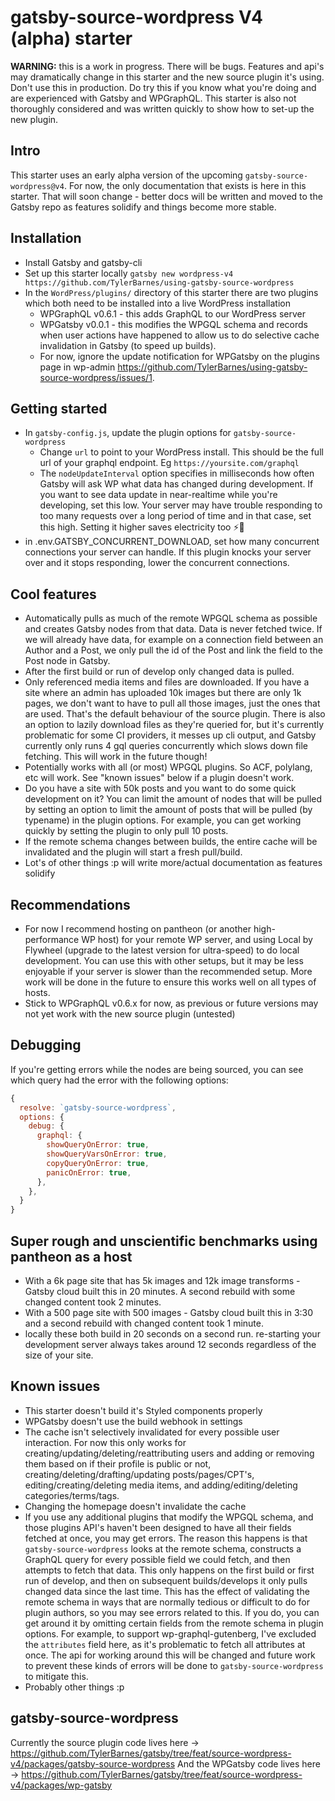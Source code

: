 # gatsby-source-wordpress V4 (alpha) starter

**WARNING:** this is a work in progress. There will be bugs. Features and api's may dramatically change in this starter and the new source plugin it's using. Don't use this in production. Do try this if you know what you're doing and are experienced with Gatsby and WPGraphQL. This starter is also not thoroughly considered and was written quickly to show how to set-up the new plugin.

## Intro

This starter uses an early alpha version of the upcoming `gatsby-source-wordpress@v4`. For now, the only documentation that exists is here in this starter. That will soon change - better docs will be written and moved to the Gatsby repo as features solidify and things become more stable.

## Installation

- Install Gatsby and gatsby-cli
- Set up this starter locally `gatsby new wordpress-v4 https://github.com/TylerBarnes/using-gatsby-source-wordpress`
- In the `WordPress/plugins/` directory of this starter there are two plugins which both need to be installed into a live WordPress installation
  - WPGraphQL v0.6.1 - this adds GraphQL to our WordPress server
  - WPGatsby v0.0.1 - this modifies the WPGQL schema and records when user actions have happened to allow us to do selective cache invalidation in Gatsby (to speed up builds).
  - For now, ignore the update notification for WPGatsby on the plugins page in wp-admin https://github.com/TylerBarnes/using-gatsby-source-wordpress/issues/1.

## Getting started

- In `gatsby-config.js`, update the plugin options for `gatsby-source-wordpress`
  - Change `url` to point to your WordPress install. This should be the full url of your graphql endpoint. Eg `https://yoursite.com/graphql`
  - The `nodeUpdateInterval` option specifies in milliseconds how often Gatsby will ask WP what data has changed during development. If you want to see data update in near-realtime while you're developing, set this low. Your server may have trouble responding to too many requests over a long period of time and in that case, set this high. Setting it higher saves electricity too ⚡️🌲
- in .env.GATSBY_CONCURRENT_DOWNLOAD, set how many concurrent connections your server can handle. If this plugin knocks your server over and it stops responding, lower the concurrent connections.

## Cool features

- Automatically pulls as much of the remote WPGQL schema as possible and creates Gatsby nodes from that data. Data is never fetched twice. If we will already have data, for example on a connection field between an Author and a Post, we only pull the id of the Post and link the field to the Post node in Gatsby.
- After the first build or run of develop only changed data is pulled.
- Only referenced media items and files are downloaded. If you have a site where an admin has uploaded 10k images but there are only 1k pages, we don't want to have to pull all those images, just the ones that are used. That's the default behaviour of the source plugin. There is also an option to lazily download files as they're queried for, but it's currently problematic for some CI providers, it messes up cli output, and Gatsby currently only runs 4 gql queries concurrently which slows down file fetching. This will work in the future though!
- Potentially works with all (or most) WPGQL plugins. So ACF, polylang, etc will work. See "known issues" below if a plugin doesn't work.
- Do you have a site with 50k posts and you want to do some quick development on it? You can limit the amount of nodes that will be pulled by setting an option to limit the amount of posts that will be pulled (by typename) in the plugin options. For example, you can get working quickly by setting the plugin to only pull 10 posts.
- If the remote schema changes between builds, the entire cache will be invalidated and the plugin will start a fresh pull/build.
- Lot's of other things :p will write more/actual documentation as features solidify

## Recommendations

- For now I recommend hosting on pantheon (or another high-performance WP host) for your remote WP server, and using Local by Flywheel (upgrade to the latest version for ultra-speed) to do local development. You can use this with other setups, but it may be less enjoyable if your server is slower than the recommended setup. More work will be done in the future to ensure this works well on all types of hosts.
- Stick to WPGraphQL v0.6.x for now, as previous or future versions may not yet work with the new source plugin (untested)

## Debugging

If you're getting errors while the nodes are being sourced, you can see which query had the error with the following options:

```js
{
  resolve: `gatsby-source-wordpress`,
  options: {
    debug: {
      graphql: {
        showQueryOnError: true,
        showQueryVarsOnError: true,
        copyQueryOnError: true,
        panicOnError: true,
      },
    },
  }
}
```

## Super rough and unscientific benchmarks using pantheon as a host

- With a 6k page site that has 5k images and 12k image transforms - Gatsby cloud built this in 20 minutes. A second rebuild with some changed content took 2 minutes.
- With a 500 page site with 500 images - Gatsby cloud built this in 3:30 and a second rebuild with changed content took 1 minute.
- locally these both build in 20 seconds on a second run. re-starting your development server always takes around 12 seconds regardless of the size of your site.

## Known issues

- This starter doesn't build it's Styled components properly
- WPGatsby doesn't use the build webhook in settings
- The cache isn't selectively invalidated for every possible user interaction. For now this only works for creating/updating/deleting/reattributing users and adding or removing them based on if their profile is public or not, creating/deleting/drafting/updating posts/pages/CPT's, editing/creating/deleting media items, and adding/editing/deleting categories/terms/tags.
- Changing the homepage doesn't invalidate the cache
- If you use any additional plugins that modify the WPGQL schema, and those plugins API's haven't been designed to have all their fields fetched at once, you may get errors. The reason this happens is that `gatsby-source-wordpress` looks at the remote schema, constructs a GraphQL query for every possible field we could fetch, and then attempts to fetch that data. This only happens on the first build or first run of develop, and then on subsequent builds/develops it only pulls changed data since the last time. This has the effect of validating the remote schema in ways that are normally tedious or difficult to do for plugin authors, so you may see errors related to this. If you do, you can get around it by omitting certain fields from the remote schema in plugin options. For example, to support wp-graphql-gutenberg, I've excluded the `attributes` field here, as it's problematic to fetch all attributes at once. The api for working around this will be changed and future work to prevent these kinds of errors will be done to `gatsby-source-wordpress` to mitigate this.
- Probably other things :p

## gatsby-source-wordpress

Currently the source plugin code lives here -> https://github.com/TylerBarnes/gatsby/tree/feat/source-wordpress-v4/packages/gatsby-source-wordpress
And the WPGatsby code lives here -> https://github.com/TylerBarnes/gatsby/tree/feat/source-wordpress-v4/packages/wp-gatsby
